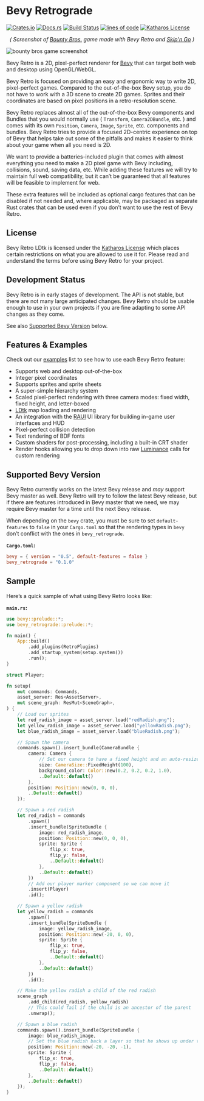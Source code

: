 # Bevy Retrograde

[![Crates.io](https://img.shields.io/crates/v/bevy_retrograde.svg)](https://crates.io/crates/bevy_retrograde)
[![Docs.rs](https://docs.rs/bevy_retrograde/badge.svg)](https://docs.rs/bevy_retrograde)
[![Build Status](https://github.com/katharostech/bevy_retrograde/actions/workflows/rust.yaml/badge.svg)](https://github.com/katharostech/bevy_retrograde/actions/workflows/rust.yaml)
[![lines of code](https://tokei.rs/b1/github/katharostech/bevy_retrograde?category=code)](https://github.com/katharostech/bevy_retrograde)
[![Katharos License](https://img.shields.io/badge/License-Katharos-blue)](https://github.com/katharostech/katharos-license)

<div align="center">
    <em>( Screenshot of <a href="https://katharostech.com/post/bounty-bros-on-web">Bounty Bros.</a> game made with Bevy Retro and <a href="https://github.com/katharostech/skipngo">Skip'n Go</a> )</em>
</div>

![bounty bros game screenshot](./doc/bounty_bros.png)

[skipngo]:  https://github.com/katharostech/skipngo

Bevy Retro is a 2D, pixel-perfect renderer for [Bevy][__link0] that can target both web and desktop using OpenGL/WebGL.

Bevy Retro is focused on providing an easy and ergonomic way to write 2D, pixel-perfect games. Compared to the out-of-the-box Bevy setup, you do not have to work with a 3D scene to create 2D games. Sprites and their coordinates are based on pixel positions in a retro-resolution scene.

Bevy Retro replaces almost all of the out-of-the-box Bevy components and Bundles that you would normally use ( `Transform`, `Camera2DBundle`, etc. ) and comes with its own `Position`, `Camera`, `Image`, `Sprite`, etc. components and bundles. Bevy Retro tries to provide a focused 2D-centric experience on top of Bevy that helps take out some of the pitfalls and makes it easier to think about your game when all you need is 2D.

We want to provide a batteries-included plugin that comes with almost everything you need to make a 2D pixel game with Bevy including, collisions, sound, saving data, etc. While adding these features we will try to maintain full web compatibility, but it can’t be guaranteed that all features will be feasible to implement for web.

These extra features will be included as optional cargo features that can be disabled if not needed and, where applicable, may be packaged as separate Rust crates that can be used even if you don’t want to use the rest of Bevy Retro.


## License

Bevy Retro LDtk is licensed under the [Katharos License][__link1] which places certain restrictions on what you are allowed to use it for. Please read and understand the terms before using Bevy Retro for your project.


## Development Status

Bevy Retro is in early stages of development. The API is not stable, but there are not many large anticipated changes. Bevy Retro should be usable enough to use in your own projects if you are fine adapting to some API changes as they come.

See also [Supported Bevy Version](#supported-bevy-version) below.


## Features & Examples

Check out our [examples][__link2] list to see how to use each Bevy Retro feature:

 - Supports web and desktop out-of-the-box
 - Integer pixel coordinates
 - Supports sprites and sprite sheets
 - A super-simple hierarchy system
 - Scaled pixel-perfect rendering with three camera modes: fixed width, fixed height, and letter-boxed
 - [LDtk][__link3] map loading and rendering
 - An integration with the [RAUI][__link4] UI library for building in-game user interfaces and HUD
 - Pixel-perfect collision detection
 - Text rendering of BDF fonts
 - Custom shaders for post-processing, including a built-in CRT shader
 - Render hooks allowing you to drop down into raw [Luminance][__link5] calls for custom rendering


## Supported Bevy Version

Bevy Retro currently works on the latest Bevy release and *may* support Bevy master as well. Bevy Retro will try to follow the latest Bevy release, but if there are features introduced in Bevy master that we need, we may require Bevy master for a time until the next Bevy release.

When depending on the `bevy` crate, you must be sure to set `default-features` to `false` in your `Cargo.toml` so that the rendering types in `bevy` don’t conflict with the ones in `bevy_retrograde`.

**`Cargo.toml`:**


```toml
bevy = { version = "0.5", default-features = false }
bevy_retrograde = "0.1.0"
```


## Sample

Here’s a quick sample of what using Bevy Retro looks like:

**`main.rs`:**


```rust
use bevy::prelude::*;
use bevy_retrograde::prelude::*;

fn main() {
    App::build()
        .add_plugins(RetroPlugins)
        .add_startup_system(setup.system())
        .run();
}

struct Player;

fn setup(
    mut commands: Commands,
    asset_server: Res<AssetServer>,
    mut scene_graph: ResMut<SceneGraph>,
) {
    // Load our sprites
    let red_radish_image = asset_server.load("redRadish.png");
    let yellow_radish_image = asset_server.load("yellowRadish.png");
    let blue_radish_image = asset_server.load("blueRadish.png");

    // Spawn the camera
    commands.spawn().insert_bundle(CameraBundle {
        camera: Camera {
            // Set our camera to have a fixed height and an auto-resized width
            size: CameraSize::FixedHeight(100),
            background_color: Color::new(0.2, 0.2, 0.2, 1.0),
            ..Default::default()
        },
        position: Position::new(0, 0, 0),
        ..Default::default()
    });

    // Spawn a red radish
    let red_radish = commands
        .spawn()
        .insert_bundle(SpriteBundle {
            image: red_radish_image,
            position: Position::new(0, 0, 0),
            sprite: Sprite {
                flip_x: true,
                flip_y: false,
                ..Default::default()
            },
            ..Default::default()
        })
        // Add our player marker component so we can move it
        .insert(Player)
        .id();

    // Spawn a yellow radish
    let yellow_radish = commands
        .spawn()
        .insert_bundle(SpriteBundle {
            image: yellow_radish_image,
            position: Position::new(-20, 0, 0),
            sprite: Sprite {
                flip_x: true,
                flip_y: false,
                ..Default::default()
            },
            ..Default::default()
        })
        .id();

    // Make the yellow radish a child of the red radish
    scene_graph
        .add_child(red_radish, yellow_radish)
        // This could fail if the child is an ancestor of the parent
        .unwrap();

    // Spawn a blue radish
    commands.spawn().insert_bundle(SpriteBundle {
        image: blue_radish_image,
        // Set the blue radish back a layer so that he shows up under the other two
        position: Position::new(-20, -20, -1),
        sprite: Sprite {
            flip_x: true,
            flip_y: false,
            ..Default::default()
        },
        ..Default::default()
    });
}
```



 [__link0]: https://bevyengine.org
 [__link1]: https://github.com/katharostech/katharos-license
 [__link2]: https://github.com/katharostech/bevy_retrograde/tree/master/examples#bevy-retro-examples
 [__link3]: https://ldtk.io
 [__link4]: https://raui-labs.github.io/raui/
 [__link5]: https://github.com/phaazon/luminance-rs

